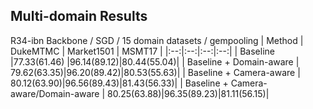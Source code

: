 ## Multi-domain Results

R34-ibn Backbone / SGD / 15 domain datasets / gempooling
| Method | DukeMTMC | Market1501 | MSMT17 |
|:--:|:--:|:--:|:--:|
| Baseline  |77.33(61.46) |96.14(89.12)|80.44(55.04)| 
| Baseline + Domain-aware | 79.62(63.35)|96.20(89.42)|80.53(55.63)| 
| Baseline + Camera-aware | 80.12(63.90)|96.56(89.43)|81.43(56.33)| 
| Baseline + Camera-aware/Domain-aware | 80.25(63.88)|96.35(89.23)|81.11(56.15)| 
